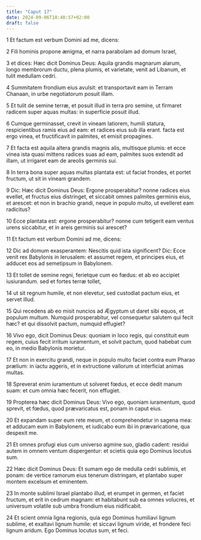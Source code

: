 ```yaml
---
title: "Caput 17"
date: 2024-09-06T18:40:57+02:00
draft: false
---
```




1 Et factum est verbum Domini ad me, dicens:

2 Fili hominis propone ænigma, et narra parabolam ad domum Israel,

3 et dices: Hæc dicit Dominus Deus: Aquila grandis magnarum alarum, longo membrorum ductu, plena plumis, et varietate, venit ad Libanum, et tulit medullam cedri.

4 Summitatem frondium eius avulsit: et transportavit eam in Terram Chanaan, in urbe negotiatorum posuit illam.

5 Et tulit de semine terræ, et posuit illud in terra pro semine, ut firmaret radicem super aquas multas: in superficie posuit illud.

6 Cumque germinasset, crevit in vineam latiorem, humili statura, respicientibus ramis eius ad eam: et radices eius sub illa erant. facta est ergo vinea, et fructificavit in palmites, et emisit propagines.

7 Et facta est aquila altera grandis magnis alis, multisque plumis: et ecce vinea ista quasi mittens radices suas ad eam, palmites suos extendit ad illam, ut irrigaret eam de areolis germinis sui.

8 In terra bona super aquas multas plantata est: ut faciat frondes, et portet fructum, ut sit in vineam grandem.

9 Dic: Hæc dicit Dominus Deus: Ergone prosperabitur? nonne radices eius evellet, et fructus eius distringet, et siccabit omnes palmites germinis eius, et arescet: et non in brachio grandi, neque in populo multo, ut evelleret eam radicitus?

10 Ecce plantata est: ergone prosperabitur? nonne cum tetigerit eam ventus urens siccabitur, et in areis germinis sui arescet?

11 Et factum est verbum Domini ad me, dicens:

12 Dic ad domum exasperantem: Nescitis quid ista significent? Dic: Ecce venit rex Babylonis in Ierusalem: et assumet regem, et principes eius, et adducet eos ad semetipsum in Babylonem.

13 Et tollet de semine regni, ferietque cum eo fœdus: et ab eo accipiet iusiurandum. sed et fortes terræ tollet,

14 ut sit regnum humile, et non elevetur, sed custodiat pactum eius, et servet illud.

15 Qui recedens ab eo misit nuncios ad Ægyptum ut daret sibi equos, et populum multum. Numquid prosperabitur, vel consequetur salutem qui fecit hæc? et qui dissolvit pactum, numquid effugiet?

16 Vivo ego, dicit Dominus Deus: quoniam in loco regis, qui constituit eum regem, cuius fecit irritum iuramentum, et solvit pactum, quod habebat cum eo, in medio Babylonis morietur.

17 Et non in exercitu grandi, neque in populo multo faciet contra eum Pharao prælium: in iactu aggeris, et in extructione vallorum ut interficiat animas multas.

18 Spreverat enim iuramentum ut solveret fœdus, et ecce dedit manum suam: et cum omnia hæc fecerit, non effugiet.

19 Propterea hæc dicit Dominus Deus: Vivo ego, quoniam iuramentum, quod sprevit, et fœdus, quod prævaricatus est, ponam in caput eius.

20 Et expandam super eum rete meum, et comprehendetur in sagena mea: et adducam eum in Babylonem, et iudicabo eum ibi in prævaricatione, qua despexit me.

21 Et omnes profugi eius cum universo agmine suo, gladio cadent: residui autem in omnem ventum dispergentur: et scietis quia ego Dominus locutus sum.

22 Hæc dicit Dominus Deus: Et sumam ego de medulla cedri sublimis, et ponam: de vertice ramorum eius tenerum distringam, et plantabo super montem excelsum et eminentem.

23 In monte sublimi Israel plantabo illud, et erumpet in germen, et faciet fructum, et erit in cedrum magnam: et habitabunt sub ea omnes volucres, et universum volatile sub umbra frondium eius nidificabit.

24 Et scient omnia ligna regionis, quia ego Dominus humiliavi lignum sublime, et exaltavi lignum humile: et siccavi lignum viride, et frondere feci lignum aridum. Ego Dominus locutus sum, et feci.

